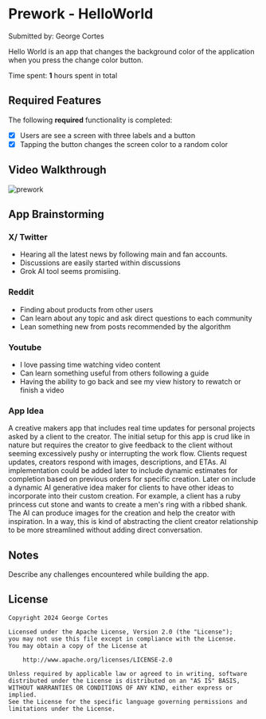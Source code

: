 # Prework - HelloWorld

Submitted by: George Cortes

Hello World is an app that changes the background color of the application when you press the change color button. 

Time spent: **1** hours spent in total

## Required Features

The following **required** functionality is completed:

- [x] Users are see a screen with three labels and a button
- [x] Tapping the button changes the screen color to a random color
## Video Walkthrough
![prework](https://github.com/user-attachments/assets/6d934a12-de24-41f6-9d6c-881579549d42)

## App Brainstorming
### X/ Twitter
- Hearing all the latest news by following main and fan accounts.
- Discussions are easily started within discussions
- Grok AI tool seems promisiing.
### Reddit
- Finding about products from other users
- Can learn about any topic and ask direct questions to each community
- Lean something new from posts recommended by the algorithm
### Youtube
- I love passing time watching video content
- Can learn something useful from others following a guide
- Having the ability to go back and see my view history to rewatch or finish a video
### App Idea
A creative makers app that includes real time updates for personal projects asked by a client to the creator. The initial setup for this app is crud like in nature but requires the creator to give feedback to the client without seeming excessively pushy or interrupting the work flow. Clients request updates, creators respond with images, descriptions, and ETAs. AI implementation could be added later to include dynamic estimates for completion based on previous orders for specific creation. Later on include a dynamic AI generative idea maker for clients to have other ideas to incorporate into their custom creation. For example, a client has a ruby princess cut stone and wants to create a men's ring with a ribbed shank. The AI can produce images for the creation and help the creator with inspiration. In a way, this is kind of abstracting the client creator relationship to be more streamlined without adding direct conversation. 
## Notes

Describe any challenges encountered while building the app.

## License

    Copyright 2024 George Cortes

    Licensed under the Apache License, Version 2.0 (the "License");
    you may not use this file except in compliance with the License.
    You may obtain a copy of the License at

        http://www.apache.org/licenses/LICENSE-2.0

    Unless required by applicable law or agreed to in writing, software
    distributed under the License is distributed on an "AS IS" BASIS,
    WITHOUT WARRANTIES OR CONDITIONS OF ANY KIND, either express or implied.
    See the License for the specific language governing permissions and
    limitations under the License.
